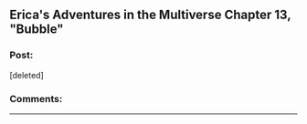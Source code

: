 ## Erica's Adventures in the Multiverse Chapter 13, "Bubble"

### Post:

[deleted]

### Comments:

---

